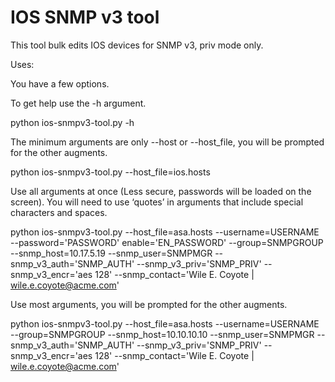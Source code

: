 IOS SNMP v3 tool
=====

This tool bulk edits IOS devices for SNMP v3, priv mode only.

Uses:

You have a few options.

To get help use the -h argument.

python ios-snmpv3-tool.py -h

The minimum arguments are only --host or --host_file, you will be prompted for the other augments.

python ios-snmpv3-tool.py --host_file=ios.hosts

Use all arguments at once (Less secure, passwords will be loaded on the screen). You will need to use ‘quotes’ in arguments that include special characters and spaces.

python ios-snmpv3-tool.py --host_file=asa.hosts --username=USERNAME --password='PASSWORD' enable='EN_PASSWORD' --group=SNMPGROUP --snmp_host=10.17.5.19 --snmp_user=SNMPMGR --snmp_v3_auth='SNMP_AUTH' --snmp_v3_priv='SNMP_PRIV' --snmp_v3_encr='aes 128'  --snmp_contact='Wile E. Coyote | wile.e.coyote@acme.com'

Use most arguments, you will be prompted for the other augments.

python ios-snmpv3-tool.py --host_file=asa.hosts --username=USERNAME --group=SNMPGROUP --snmp_host=10.10.10.10 --snmp_user=SNMPMGR --snmp_v3_auth='SNMP_AUTH' --snmp_v3_priv='SNMP_PRIV' --snmp_v3_encr='aes 128'  --snmp_contact='Wile E. Coyote | wile.e.coyote@acme.com'
